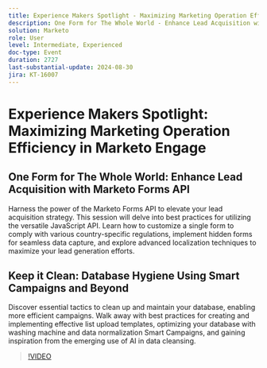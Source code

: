 ```yaml
---
title: Experience Makers Spotlight - Maximizing Marketing Operation Efficiency in Marketo Engage
description: One Form for The Whole World - Enhance Lead Acquisition with Marketo Forms APIHarness the power of the Marketo Forms API to elevate your lead acquisition strategy. This session will delve into best practices for utilizing the versatile JavaScript API. Learn how to customize a single form to comply with various country-specific regulations, implement hidden forms for seamless data capture, and explore advanced localization techniques to maximize your lead generation efforts. Keep it Clean Database Hygiene Using Smart Campaigns and BeyondDiscover essential tactics to clean up and maintain your database, enabling more efficient campaigns. Walk away with best practices for creating and implementing effective list upload templates, optimizing your database with washing machine and data normalization Smart Campaigns, and gaining inspiration from the emerging use of AI in data cleansing.
solution: Marketo
role: User
level: Intermediate, Experienced
doc-type: Event
duration: 2727
last-substantial-update: 2024-08-30
jira: KT-16007
---
```


# Experience Makers Spotlight: Maximizing Marketing Operation Efficiency in Marketo Engage

## One Form for The Whole World: Enhance Lead Acquisition with Marketo Forms API

Harness the power of the Marketo Forms API to elevate your lead acquisition strategy. This session will delve into best practices for utilizing the versatile JavaScript API. Learn how to customize a single form to comply with various country-specific regulations, implement hidden forms for seamless data capture, and explore advanced localization techniques to maximize your lead generation efforts. 

## Keep it Clean: Database Hygiene Using Smart Campaigns and Beyond

Discover essential tactics to clean up and maintain your database, enabling more efficient campaigns. Walk away with best practices for creating and implementing effective list upload templates, optimizing your database with washing machine and data normalization Smart Campaigns, and gaining inspiration from the emerging use of AI in data cleansing.

>[!VIDEO](https://video.tv.adobe.com/v/3432953/?learn=on)
